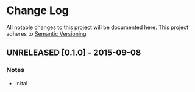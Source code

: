 # Change Log

All notable changes to this project will be documented here.
This project adheres to [Semantic Versioning](http://semver.org/)

## UNRELEASED [0.1.0] - 2015-09-08

### Notes

* Inital
